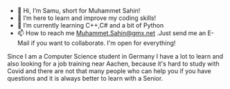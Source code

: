 - 👋 Hi, I’m Samu, short for Muhammet Sahin! 
- 👀 I’m here to learn and improve my coding skills! 
- 🌱 I’m currently learning C++,C# and a bit of Python
- 📫 How to reach me Muhammet.Sahin@gmx.net .Just send me an E-Mail if you want to 
      collaborate. I'm open for everything! 
 
Since I am a Computer Science student in Germany I have a lot to learn and also looking
for a job training near Aachen, because it's hard to study with Covid and there are not that
many people who can help you if you have questions and it is always better to learn with
a Senior. 

